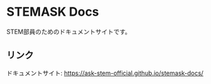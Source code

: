 # STEMASK Docs

STEM部員のためのドキュメントサイトです。

## リンク

ドキュメントサイト: https://ask-stem-official.github.io/stemask-docs/
